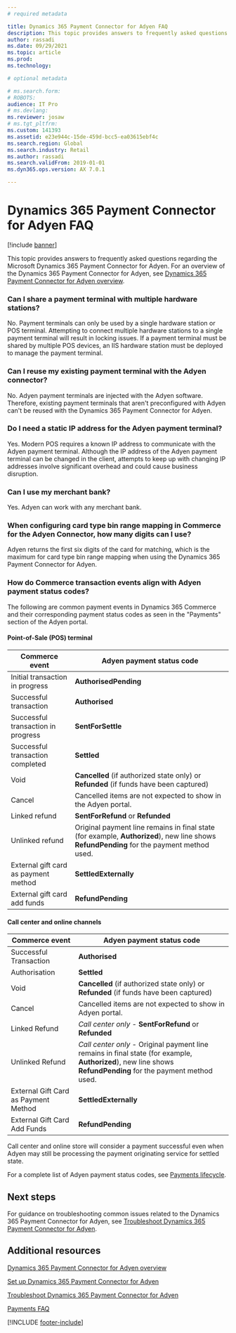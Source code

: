 ```yaml
---
# required metadata

title: Dynamics 365 Payment Connector for Adyen FAQ
description: This topic provides answers to frequently asked questions regarding the Microsoft Dynamics 365 Payment Connector for Adyen.
author: rassadi
ms.date: 09/29/2021
ms.topic: article
ms.prod: 
ms.technology: 

# optional metadata

# ms.search.form: 
# ROBOTS: 
audience: IT Pro
# ms.devlang: 
ms.reviewer: josaw
# ms.tgt_pltfrm: 
ms.custom: 141393
ms.assetid: e23e944c-15de-459d-bcc5-ea03615ebf4c
ms.search.region: Global
ms.search.industry: Retail
ms.author: rassadi
ms.search.validFrom: 2019-01-01
ms.dyn365.ops.version: AX 7.0.1

---
```


# Dynamics 365 Payment Connector for Adyen FAQ

[!include [banner](../includes/banner.md)]

This topic provides answers to frequently asked questions regarding the Microsoft Dynamics 365 Payment Connector for Adyen. For an overview of the Dynamics 365 Payment Connector for Adyen, see [Dynamics 365 Payment Connector for Adyen overview](adyen-connector.md). 

### Can I share a payment terminal with multiple hardware stations?

No. Payment terminals can only be used by a single hardware station or POS terminal. Attempting to connect multiple hardware stations to a single payment terminal will result in locking issues. If a payment terminal must be shared by multiple POS devices, an IIS hardware station must be deployed to manage the payment terminal. 

### Can I reuse my existing payment terminal with the Adyen connector?

No. Adyen payment terminals are injected with the Adyen software. Therefore, existing payment terminals that aren't preconfigured with Adyen can't be reused with the Dynamics 365 Payment Connector for Adyen.

### Do I need a static IP address for the Adyen payment terminal?

Yes. Modern POS requires a known IP address to communicate with the Adyen payment terminal. Although the IP address of the Adyen payment terminal can be changed in the client, attempts to keep up with changing IP addresses involve significant overhead and could cause business disruption.

### Can I use my merchant bank?

Yes. Adyen can work with any merchant bank.

### When configuring card type bin range mapping in Commerce for the Adyen Connector, how many digits can I use?

Adyen returns the first six digits of the card for matching, which is the maximum for card type bin range mapping when using the Dynamics 365 Payment Connector for Adyen.

### How do Commerce transaction events align with Adyen payment status codes?

The following are common payment events in Dynamics 365 Commerce and their corresponding payment status codes as seen in the "Payments" section of the Adyen portal.

#### Point-of-Sale (POS) terminal

| Commerce event | Adyen payment status code |
|---|---|
| Initial transaction in progress | **AuthorisedPending** |
| Successful transaction | **Authorised** |
| Successful transaction in progress | **SentForSettle** |
| Successful transaction completed | **Settled** |
| Void | **Cancelled** (if authorized state only) or **Refunded** (if funds have been captured)|
| Cancel | Cancelled items are not expected to show in the Adyen portal. |
| Linked refund | **SentForRefund** or **Refunded**|
| Unlinked refund | Original payment line remains in final state (for example, **Authorized**), new line shows **RefundPending** for the payment method used. |
| External gift card as payment method | **SettledExternally** |
| External gift card add funds| **RefundPending** |

#### Call center and online channels

| Commerce event | Adyen payment status code |
|---|---|
| Successful Transaction | **Authorised** |
| Authorisation | **Settled** |
| Void | **Cancelled** (if authorized state only) or **Refunded** (if funds have been captured)|
| Cancel | Cancelled items are not expected to show in Adyen portal. |
| Linked Refund | *Call center only* - **SentForRefund** or **Refunded**|
| Unlinked Refund | *Call center only* -  Original payment line remains in final state (for example, **Authorized**), new line shows **RefundPending** for the payment method used. |
| External Gift Card as Payment Method | **SettledExternally** |
| External Gift Card Add Funds| **RefundPending** |

Call center and online store will consider a payment successful even when Adyen may still be processing the payment originating service for settled state.

For a complete list of Adyen payment status codes, see [Payments lifecycle](https://docs.adyen.com/account/payments-lifecycle).

## Next steps

For guidance on troubleshooting common issues related to the Dynamics 365 Payment Connector for Adyen, see [Troubleshoot Dynamics 365 Payment Connector for Adyen](adyen-connector-troubleshoot.md). 

## Additional resources

[Dynamics 365 Payment Connector for Adyen overview](adyen-connector.md)

[Set up Dynamics 365 Payment Connector for Adyen](adyen-connector-setup.md)

[Troubleshoot Dynamics 365 Payment Connector for Adyen](adyen-connector-troubleshoot.md)

[Payments FAQ](/dynamics365/unified-operations/retail/dev-itpro/payments-retail)

[!INCLUDE [footer-include](../../includes/footer-banner.md)]
